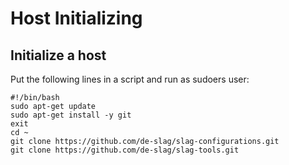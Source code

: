 # Host Initializing

## Initialize a host

Put the following lines in a script and run as sudoers user:

    #!/bin/bash
    sudo apt-get update
    sudo apt-get install -y git
    exit
    cd ~
    git clone https://github.com/de-slag/slag-configurations.git
    git clone https://github.com/de-slag/slag-tools.git
